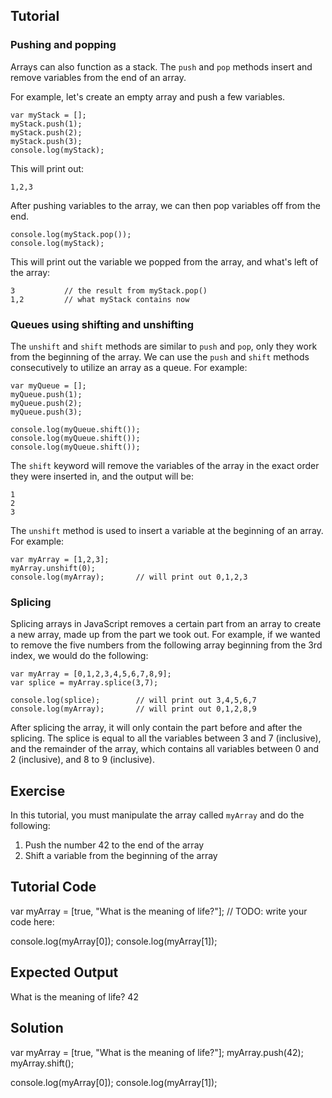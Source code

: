 Tutorial
--------

### Pushing and popping

Arrays can also function as a stack. The `push` and `pop` methods insert and remove variables from the end of an array.

For example, let's create an empty array and push a few variables.

    var myStack = [];
    myStack.push(1);
    myStack.push(2);
    myStack.push(3);
    console.log(myStack);

This will print out:

    1,2,3

After pushing variables to the array, we can then pop variables off from the end.

    console.log(myStack.pop());
    console.log(myStack);

This will print out the variable we popped from the array, and what's left of the array:

    3           // the result from myStack.pop()
    1,2         // what myStack contains now

### Queues using shifting and unshifting

The `unshift` and `shift` methods are similar to `push` and `pop`, only they work from the beginning of the array. We can use the `push` and `shift` methods consecutively to utilize an array as a queue. For example:

    var myQueue = [];
    myQueue.push(1);
    myQueue.push(2);
    myQueue.push(3);

    console.log(myQueue.shift());
    console.log(myQueue.shift());
    console.log(myQueue.shift());

The `shift` keyword will remove the variables of the array in the exact order they were inserted in, and the output will be:

    1
    2
    3

The `unshift` method is used to insert a variable at the beginning of an array. For example:

    var myArray = [1,2,3];
    myArray.unshift(0);
    console.log(myArray);       // will print out 0,1,2,3

### Splicing

Splicing arrays in JavaScript removes a certain part from an array to create a new array, made up from the part we took out. For example, if we wanted to remove the five numbers from the following array beginning from the 3rd index, we would do the following:

    var myArray = [0,1,2,3,4,5,6,7,8,9];
    var splice = myArray.splice(3,7);

    console.log(splice);        // will print out 3,4,5,6,7
    console.log(myArray);       // will print out 0,1,2,8,9

After splicing the array, it will only contain the part before and after the splicing. The splice is equal to all the variables between 3 and 7 (inclusive), and the remainder of the array, which contains all variables between 0 and 2 (inclusive), and 8 to 9 (inclusive).

Exercise
--------

In this tutorial, you must manipulate the array called `myArray` and do the following:

1. Push the number 42 to the end of the array
2. Shift a variable from the beginning of the array

Tutorial Code
-------------

var myArray = [true, "What is the meaning of life?"];
// TODO: write your code here:

console.log(myArray[0]);
console.log(myArray[1]);

Expected Output
---------------

What is the meaning of life?
42

Solution
--------

var myArray = [true, "What is the meaning of life?"];
myArray.push(42);
myArray.shift();

console.log(myArray[0]);
console.log(myArray[1]);
